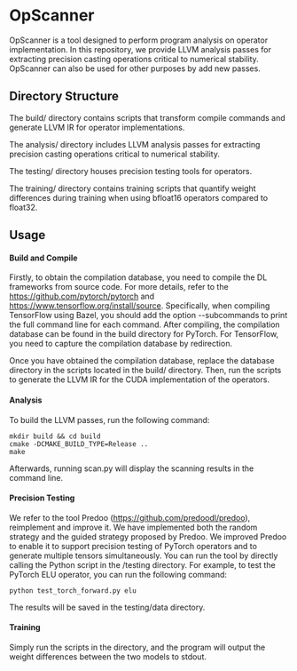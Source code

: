 # OpScanner
OpScanner is a tool designed to perform program analysis on operator implementation. In this repository, we provide LLVM analysis passes for extracting precision casting operations critical to numerical stability. OpScanner can also be used for other purposes by add new passes.

## Directory Structure
The build/ directory contains scripts that transform compile commands and generate LLVM IR for operator implementations.

The analysis/ directory includes LLVM analysis passes for extracting precision casting operations critical to numerical stability.

The testing/ directory houses precision testing tools for operators. 

The training/ directory contains training scripts that quantify weight differences during training when using bfloat16 operators compared to float32.
## Usage
#### Build and Compile
Firstly, to obtain the compilation database, you need to compile the DL frameworks from source code. For more details, refer to the https://github.com/pytorch/pytorch and https://www.tensorflow.org/install/source. Specifically, when compiling TensorFlow using Bazel, you should add the option --subcommands to print the full command line for each command. After compiling, the compilation database can be found in the build directory for PyTorch. For TensorFlow, you need to capture the compilation database by redirection.

Once you have obtained the compilation database, replace the database directory in the scripts located in the build/ directory. Then, run the scripts to generate the LLVM IR for the CUDA implementation of the operators.

#### Analysis
To build the LLVM passes, run the following command:
```
mkdir build && cd build
cmake -DCMAKE_BUILD_TYPE=Release ..
make
```
Afterwards, running scan.py will display the scanning results in the command line.
#### Precision Testing
We refer to the tool Predoo (https://github.com/predoodl/predoo), reimplement and improve it. We have implemented both the random strategy and the guided strategy proposed by Predoo. We improved Predoo to enable it to support precision testing of PyTorch operators and to generate multiple tensors simultaneously. You can run the tool by directly calling the Python script in the /testing directory. For example, to test the PyTorch ELU operator, you can run the following command:
```
python test_torch_forward.py elu
```
The results will be saved in the testing/data directory.

#### Training
Simply run the scripts in the directory, and the program will output the weight differences between the two models to stdout.

